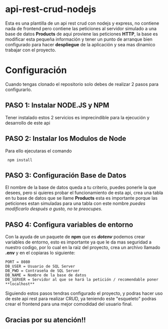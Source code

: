 # api-rest-crud-nodejs

Esta es una plantilla de un api rest crud con nodejs y express, no contiene nada de frontend pero contiene las peticiones al servidor simulado a una base de datos **Products** de aqui proviene las peticiones **HTTP**, la base es modificar esta pequeña información y tener un punto de arranque bien configurado para hacer **despliegue** de la aplicación y sea mas dinamico trabajar con el proyecto.


# Configuración

Cuando tengas clonado el repositorio solo debes de realizar 2 pasos para configurarlo.

## PASO 1: Instalar NODE.JS y NPM

Tener instalado estos 2 servicios es imprecindible para la ejecución y desarrollo de este api

## PASO 2: Instalar los Modulos de Node

Para ello ejecutaras el comando 

     npm install

## PASO 3: Configuración Base de Datos

El nombre de la base de datos queda a tu criterio, puedes ponerle la que desees, pero si quieres probar el funcionamiento de esta api, crea una tabla en tu base de datos que se llame **Products** esta es importante porque las peticiones estan simuladas para una tabla con este nombre *puedes modificarlo después a gusto, no te preocupes.*

## PASO 4: Configura variables de entorno

Con la ayuda de un paquete de **npm** que es ***dotenv*** podemos crear variables de entorno, esto es importante ya que le da mas seguridad a nuestro codigo, por lo cual en la raiz del proyecto, crea un archivo llamado **.env** y en el copiaras lo siguiente:

    PORT = 8080
    DB_USER = Usuario de SQL Server
    DB_PWD = Contraseña de SQL Server 
    DB_NAME = Nombre de la base de datos
    DB_SERVER = Servidor al que se hará la petición / recomendable poner **localhost**

Siguiendo estos pasos tendras configurado el proyecto, y podras hacer uso de este api rest para realizar CRUD, ya teniendo este "esqueleto" podras crear el frontend para una mejor comodidad del usuario final.


## Gracias por su atención!!
